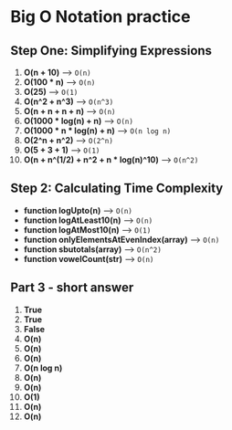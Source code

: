 # Big O Notation practice

## Step One: Simplifying Expressions
1. **O(n + 10)** --> `O(n)`
2. **O(100 * n)** --> `O(n)`
3. **O(25)** --> `O(1)`
4. **O(n^2 + n^3)** --> `O(n^3)`
5. **O(n + n + n + n)** --> `O(n)`
6. **O(1000 * log(n) + n)** --> `O(n)`
7. **O(1000 * n * log(n) + n)** --> `O(n log n)`
8. **O(2^n + n^2)** --> `O(2^n)`
9. **O(5 + 3 + 1)** --> `O(1)`
10. **O(n + n^(1/2) + n^2 + n * log(n)^10)** --> `O(n^2)`

## Step 2: Calculating Time Complexity
- **function logUpto(n)** --> `O(n)`
- **function logAtLeast10(n)** --> `O(n)`
- **function logAtMost10(n)** --> `O(1)`
- **function onlyElementsAtEvenIndex(array)** --> `O(n)`
- **function sbutotals(array)** --> `O(n^2)`
- **function vowelCount(str)** --> `O(n)`

## Part 3 - short answer
1. **True**
2. **True**
3. **False**
4. **O(n)**
5. **O(n)**
6. **O(n)**
7. **O(n log n)**
8. **O(n)**
10. **O(n)**
11. **O(1)**
12. **O(n)**
13. **O(n)**
